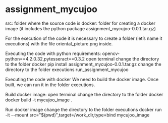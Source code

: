 # assignment_mycujoo

src: folder where the source code is
docker: folder for creating a docker image (it includes the python package assignment_mycujoo-0.0.1.tar.gz)

For the execution of the code it is necessary to create a folder (let’s name it executions) with the file oriental_picture.png inside.


Executing the code with python
requirements: opencv-python==4.2.0.32,pytesseract==0.3.2 
open terminal
change the directory to the folder docker
pip install assignment_mycujoo-0.0.1.tar.gz
change the directory to the folder executions
run_assignment_mycujoo


Executing the code with docker
We need to build the docker image. Once built, we can run it in the folder executions.

Build docker image:
open terminal
change the directory  to the folder docker
docker build -t mycujoo_image .

Run docker image
change the directory  to the folder executions
docker run -it --mount src="$(pwd)",target=/work_dir,type=bind mycujoo_image
